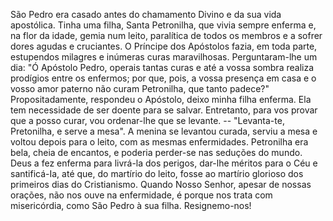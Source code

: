 
São Pedro era casado antes do chamamento Divino e da sua vida apostólica. Tinha uma filha, Santa Petronilha, que vivia sempre enferma e, na flor da idade, gemia num leito, paralítica de todos os membros e a sofrer dores agudas e cruciantes. O Príncipe dos Apóstolos fazia, em toda parte, estupendos milagres e inúmeras curas maravilhosas. Perguntaram-lhe um dia: "Ó Apóstolo Pedro, operais tantas curas e até a vossa sombra realiza prodígios entre os enfermos; por que, pois, a vossa presença em casa e o vosso amor paterno não curam Petronilha, que tanto padece?" Propositadamente, respondeu o Apóstolo, deixo minha filha enferma. Ela tem necessidade de ser doente para se salvar. Entretanto, para vos provar que a posso curar, vou ordenar-lhe que se levante. -- "Levanta-te, Pretonilha, e serve a mesa". A menina se levantou curada, serviu a mesa e voltou depois para o leito, com as mesmas enfermidades. Petronilha era bela, cheia de encantos, e poderia perder-se nas seduções do mundo. Deus a fez enferma para livrá-la dos perigos, dar-lhe méritos para o Céu e santificá-Ia, até que, do martírio do leito, fosse ao martírio glorioso dos primeiros dias do Cristianismo. Quando Nosso Senhor, apesar de nossas orações, não nos ouve na enfermidade, é porque nos trata com misericórdia, como São Pedro à sua filha. Resignemo-nos!

